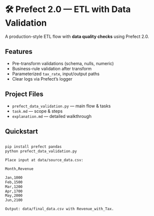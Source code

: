 # 🛠 Prefect 2.0 — ETL with Data Validation

A production-style ETL flow with **data quality checks** using Prefect 2.0.

## Features

- Pre-transform validations (schema, nulls, numeric)
- Business-rule validation after transform
- Parameterized `tax_rate`, input/output paths
- Clear logs via Prefect’s logger

## Project Files

- `prefect_data_validation.py` — main flow & tasks
- `task.md` — scope & steps
- `explanation.md` — detailed walkthrough

## Quickstart

```bash

pip install prefect pandas
python prefect_data_validation.py

Place input at data/source_data.csv:

Month,Revenue

Jan,1000
Feb,1500
Mar,1200
Apr,1700
May,2000
Jun,2100

Output: data/final_data.csv with Revenue_with_Tax.
